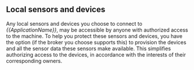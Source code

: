 ﻿Local sensors and devices
---------------------------

Any local sensors and devices you choose to connect to *{{ApplicationName}}*, may be accessible by anyone with authorized access to the machine. 
To help you protect these sensors and devices, you have the option (if the broker you choose supports this) to provision the devices and all
the sensor data these sensors make available. This simplifies authorizing access to the devices, in accordance with the interests of their 
corresponding owners.
